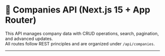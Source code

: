 # 📌 Companies API (Next.js 15 + App Router)

This API manages company data with CRUD operations, search, pagination, and advanced updates.  
All routes follow REST principles and are organized under `/api/companies`.

---


